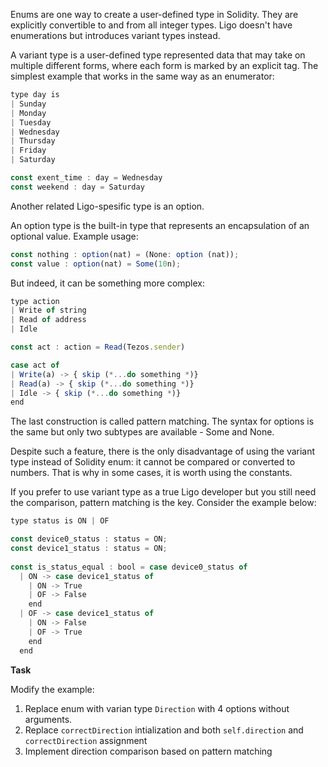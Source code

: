 Enums are one way to create a user-defined type in Solidity. They are explicitly convertible to and from all integer types. Ligo doesn't have enumerations but introduces variant types instead.

A variant type is a user-defined type represented data that may take on multiple different forms, where each form is marked by an explicit tag. The simplest example that works in the same way as an enumerator: 

```jsx
type day is 
| Sunday 
| Monday
| Tuesday
| Wednesday
| Thursday
| Friday 
| Saturday

const exent_time : day = Wednesday
const weekend : day = Saturday
```

Another related Ligo-spesific type is an option. 

An option type is the built-in type that represents an encapsulation of an optional value. Example usage:

```jsx
const nothing : option(nat) = (None: option (nat));
const value : option(nat) = Some(10n);
```

But indeed, it can be something more complex:

```jsx
type action
| Write of string
| Read of address
| Idle

const act : action = Read(Tezos.sender)

case act of
| Write(a) -> { skip (*...do something *)}
| Read(a) -> { skip (*...do something *)}
| Idle -> { skip (*...do something *)}
end 
```

The last construction is called pattern matching. The syntax for options is the same but only two subtypes are available - Some and None. 

Despite such a feature, there is the only disadvantage of using the variant type instead of Solidity enum: it cannot be compared or converted to numbers. That is why in some cases, it is worth using the constants. 

If you prefer to use variant type as a true Ligo developer but you still need the comparison, pattern matching is the key. Consider the example below:

```jsx
type status is ON | OF

const device0_status : status = ON;
const device1_status : status = ON;
    
const is_status_equal : bool = case device0_status of
  | ON -> case device1_status of
    | ON -> True
    | OF -> False
    end
  | OF -> case device1_status of
    | ON -> False
    | OF -> True
    end
  end
```

**Task**

Modify the example:

1. Replace enum with varian type `Direction` with 4 options without arguments.
2. Replace `correctDirection` intialization and both  `self.direction` and `correctDirection` assignment 
3. Implement direction comparison based on pattern matching